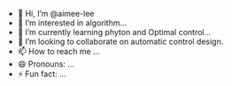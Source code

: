 - 👋 Hi, I’m @aimee-lee
- 👀 I’m interested in algorithm...
- 🌱 I’m currently learning phyton and Optimal control...
- 💞️ I’m looking to collaborate on automatic control design.
- 📫 How to reach me ...
- 😄 Pronouns: ...
- ⚡ Fun fact: ...

<!---
aimee-lee/aimee-lee is a ✨ special ✨ repository because its `README.md` (this file) appears on your GitHub profile.
You can click the Preview link to take a look at your changes.
--->
